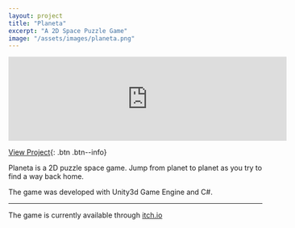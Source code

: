 ```yaml
---
layout: project
title: "Planeta"
excerpt: "A 2D Space Puzzle Game"
image: "/assets/images/planeta.png"
---
```


<iframe src="https://itch.io/embed/382113" height="167" width="552" frameborder="0"></iframe>

<!-- Buttons -->

[View Project](https://mechasparrow.itch.io/planeta){: .btn .btn--info}

<!-- Description -->

Planeta is a 2D puzzle space game. Jump from planet to planet as you try to find a way back home.

The game was developed with Unity3d Game Engine and C#.

---

The game is currently available through [itch.io](https://mechasparrow.itch.io/planeta)
